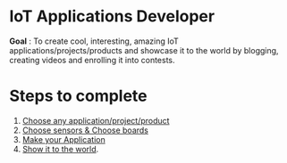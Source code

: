 # IoT Applications Developer 

**Goal** : To create cool, interesting, amazing IoT applications/projects/products and showcase it to the world by blogging, creating videos and enrolling it into contests. 

# Steps to complete 

1. [Choose any application/project/product](Step1.md)
2. [Choose sensors & Choose boards](Step2.md)
3. [Make your Application](Step3.md) 
4. [Show it to the world](Step4.md).  